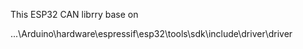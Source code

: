 This ESP32 CAN librry base on

...\Arduino\hardware\espressif\esp32\tools\sdk\include\driver\driver

